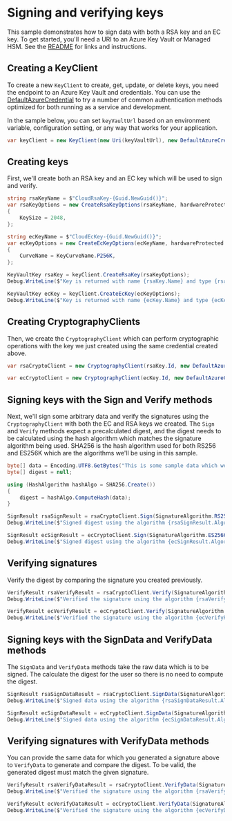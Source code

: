 # Signing and verifying keys

This sample demonstrates how to sign data with both a RSA key and an EC key.
To get started, you'll need a URI to an Azure Key Vault or Managed HSM. See the [README](https://github.com/Azure/azure-sdk-for-net/blob/main/sdk/keyvault/Azure.Security.KeyVault.Keys/README.md) for links and instructions.

## Creating a KeyClient

To create a new `KeyClient` to create, get, update, or delete keys, you need the endpoint to an Azure Key Vault and credentials.
You can use the [DefaultAzureCredential][DefaultAzureCredential] to try a number of common authentication methods optimized for both running as a service and development.

In the sample below, you can set `keyVaultUrl` based on an environment variable, configuration setting, or any way that works for your application.

```C# Snippet:KeysSample5KeyClient
var keyClient = new KeyClient(new Uri(keyVaultUrl), new DefaultAzureCredential());
```

## Creating keys

First, we'll create both an RSA key and an EC key which will be used to sign and verify.

```C# Snippet:KeysSample5CreateKey
string rsaKeyName = $"CloudRsaKey-{Guid.NewGuid()}";
var rsaKeyOptions = new CreateRsaKeyOptions(rsaKeyName, hardwareProtected: false)
{
    KeySize = 2048,
};

string ecKeyName = $"CloudEcKey-{Guid.NewGuid()}";
var ecKeyOptions = new CreateEcKeyOptions(ecKeyName, hardwareProtected: false)
{
    CurveName = KeyCurveName.P256K,
};

KeyVaultKey rsaKey = keyClient.CreateRsaKey(rsaKeyOptions);
Debug.WriteLine($"Key is returned with name {rsaKey.Name} and type {rsaKey.KeyType}");

KeyVaultKey ecKey = keyClient.CreateEcKey(ecKeyOptions);
Debug.WriteLine($"Key is returned with name {ecKey.Name} and type {ecKey.KeyType}");
```

## Creating CryptographyClients

Then, we create the `CryptographyClient` which can perform cryptographic operations with the key we just created using the same credential created above.

```C# Snippet:KeysSample5CryptographyClient
var rsaCryptoClient = new CryptographyClient(rsaKey.Id, new DefaultAzureCredential());

var ecCryptoClient = new CryptographyClient(ecKey.Id, new DefaultAzureCredential());
```

## Signing keys with the Sign and Verify methods

Next, we'll sign some arbitrary data and verify the signatures using the `CryptographyClient` with both the EC and RSA keys we created.
The `Sign` and `Verify` methods expect a precalculated digest, and the digest needs to be calculated using the hash algorithm which matches the signature algorithm being used.
SHA256 is the hash algorithm used for both RS256 and ES256K which are the algorithms we'll be using in this sample.

```C# Snippet:KeysSample5SignKey
byte[] data = Encoding.UTF8.GetBytes("This is some sample data which we will use to demonstrate sign and verify");
byte[] digest = null;

using (HashAlgorithm hashAlgo = SHA256.Create())
{
    digest = hashAlgo.ComputeHash(data);
}

SignResult rsaSignResult = rsaCryptoClient.Sign(SignatureAlgorithm.RS256, digest);
Debug.WriteLine($"Signed digest using the algorithm {rsaSignResult.Algorithm}, with key {rsaSignResult.KeyId}. The resulting signature is {Convert.ToBase64String(rsaSignResult.Signature)}");

SignResult ecSignResult = ecCryptoClient.Sign(SignatureAlgorithm.ES256K, digest);
Debug.WriteLine($"Signed digest using the algorithm {ecSignResult.Algorithm}, with key {ecSignResult.KeyId}. The resulting signature is {Convert.ToBase64String(ecSignResult.Signature)}");
```

## Verifying signatures

Verify the digest by comparing the signature you created previously.

```C# Snippet:KeysSample5VerifySign
VerifyResult rsaVerifyResult = rsaCryptoClient.Verify(SignatureAlgorithm.RS256, digest, rsaSignResult.Signature);
Debug.WriteLine($"Verified the signature using the algorithm {rsaVerifyResult.Algorithm}, with key {rsaVerifyResult.KeyId}. Signature is valid: {rsaVerifyResult.IsValid}");

VerifyResult ecVerifyResult = ecCryptoClient.Verify(SignatureAlgorithm.ES256K, digest, ecSignResult.Signature);
Debug.WriteLine($"Verified the signature using the algorithm {ecVerifyResult.Algorithm}, with key {ecVerifyResult.KeyId}. Signature is valid: {ecVerifyResult.IsValid}");
```

## Signing keys with the SignData and VerifyData methods

The `SignData` and `VerifyData` methods take the raw data which is to be signed. The calculate the digest for the user so there is no need to compute the digest.

```C# Snippet:KeysSample5SignKeyWithSignData
SignResult rsaSignDataResult = rsaCryptoClient.SignData(SignatureAlgorithm.RS256, data);
Debug.WriteLine($"Signed data using the algorithm {rsaSignDataResult.Algorithm}, with key {rsaSignDataResult.KeyId}. The resulting signature is {Convert.ToBase64String(rsaSignDataResult.Signature)}");

SignResult ecSignDataResult = ecCryptoClient.SignData(SignatureAlgorithm.ES256K, data);
Debug.WriteLine($"Signed data using the algorithm {ecSignDataResult.Algorithm}, with key {ecSignDataResult.KeyId}. The resulting signature is {Convert.ToBase64String(ecSignDataResult.Signature)}");
```

## Verifying signatures with VerifyData methods

You can provide the same data for which you generated a signature above to `VerifyData` to generate and compare the digest. To be valid, the generated digest must match the given signature.

```C# Snippet:KeysSample5VerifyKeyWithData
VerifyResult rsaVerifyDataResult = rsaCryptoClient.VerifyData(SignatureAlgorithm.RS256, data, rsaSignDataResult.Signature);
Debug.WriteLine($"Verified the signature using the algorithm {rsaVerifyDataResult.Algorithm}, with key {rsaVerifyDataResult.KeyId}. Signature is valid: {rsaVerifyDataResult.IsValid}");

VerifyResult ecVerifyDataResult = ecCryptoClient.VerifyData(SignatureAlgorithm.ES256K, data, ecSignDataResult.Signature);
Debug.WriteLine($"Verified the signature using the algorithm {ecVerifyDataResult.Algorithm}, with key {ecVerifyDataResult.KeyId}. Signature is valid: {ecVerifyDataResult.IsValid}");
```

[DefaultAzureCredential]: https://github.com/Azure/azure-sdk-for-net/blob/main/sdk/identity/Azure.Identity/README.md